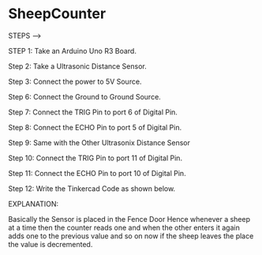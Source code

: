 # SheepCounter

STEPS -->

STEP 1: Take an Arduino Uno R3 Board.

Step 2: Take a Ultrasonic Distance Sensor.

Step 3: Connect the power to 5V Source.

Step 6: Connect the Ground to Ground Source.

Step 7: Connect the TRIG Pin to port 6 of Digital Pin.

Step 8: Connect the ECHO Pin to port 5 of Digital Pin.

Step 9: Same with the Other Ultrasonix Distance Sensor

Step 10: Connect the TRIG Pin to port 11 of Digital Pin.

Step 11: Connect the ECHO Pin to port 10 of Digital Pin.

Step 12: Write the Tinkercad Code as shown below.



EXPLANATION:

Basically the Sensor is placed in the Fence Door Hence whenever a sheep at a time then the counter reads one and when the other enters it again adds one to the previous value and so on now if the sheep leaves the place the value is decremented.
